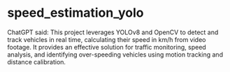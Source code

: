 # speed_estimation_yolo
ChatGPT said:  This project leverages YOLOv8 and OpenCV to detect and track vehicles in real time, calculating their speed in km/h from video footage. It provides an effective solution for traffic monitoring, speed analysis, and identifying over-speeding vehicles using motion tracking and distance calibration.
